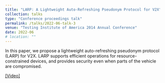 ```yaml
---
title: "LARP: A Lightweight Auto-Refreshing Pseudonym Protocol for V2X"
collection: talks
type: "Conference proceedings talk"
permalink: /talks/2022-06-talk-3
venue: "Testing Institute of America 2014 Annual Conference"
date: 2022-06
# location: ""
---
```


 In this paper, we propose a lightweight auto-refreshing pseudonym protocol (LARP) for V2X. LARP supports efficient operations for resource-constrained devices, and provides security even when parts of the vehicle are compromised.

[\[Video\]](https://dl.acm.org/doi/abs/10.1145/3532105.3535027#)